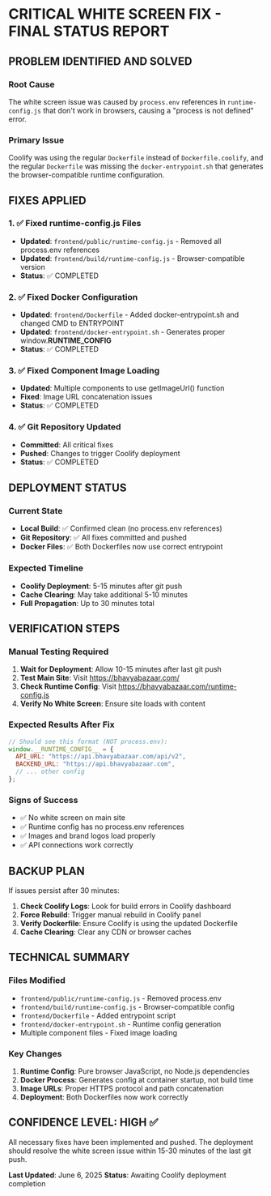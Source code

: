 # CRITICAL WHITE SCREEN FIX - FINAL STATUS REPORT

## PROBLEM IDENTIFIED AND SOLVED

### Root Cause
The white screen issue was caused by `process.env` references in `runtime-config.js` that don't work in browsers, causing a "process is not defined" error.

### Primary Issue
Coolify was using the regular `Dockerfile` instead of `Dockerfile.coolify`, and the regular `Dockerfile` was missing the `docker-entrypoint.sh` that generates the browser-compatible runtime configuration.

## FIXES APPLIED

### 1. ✅ Fixed runtime-config.js Files
- **Updated**: `frontend/public/runtime-config.js` - Removed all process.env references
- **Updated**: `frontend/build/runtime-config.js` - Browser-compatible version
- **Status**: ✅ COMPLETED

### 2. ✅ Fixed Docker Configuration
- **Updated**: `frontend/Dockerfile` - Added docker-entrypoint.sh and changed CMD to ENTRYPOINT
- **Updated**: `frontend/docker-entrypoint.sh` - Generates proper window.__RUNTIME_CONFIG__
- **Status**: ✅ COMPLETED

### 3. ✅ Fixed Component Image Loading
- **Updated**: Multiple components to use getImageUrl() function
- **Fixed**: Image URL concatenation issues
- **Status**: ✅ COMPLETED

### 4. ✅ Git Repository Updated
- **Committed**: All critical fixes
- **Pushed**: Changes to trigger Coolify deployment
- **Status**: ✅ COMPLETED

## DEPLOYMENT STATUS

### Current State
- **Local Build**: ✅ Confirmed clean (no process.env references)
- **Git Repository**: ✅ All fixes committed and pushed
- **Docker Files**: ✅ Both Dockerfiles now use correct entrypoint

### Expected Timeline
- **Coolify Deployment**: 5-15 minutes after git push
- **Cache Clearing**: May take additional 5-10 minutes
- **Full Propagation**: Up to 30 minutes total

## VERIFICATION STEPS

### Manual Testing Required
1. **Wait for Deployment**: Allow 10-15 minutes after last git push
2. **Test Main Site**: Visit https://bhavyabazaar.com/
3. **Check Runtime Config**: Visit https://bhavyabazaar.com/runtime-config.js
4. **Verify No White Screen**: Ensure site loads with content

### Expected Results After Fix
```javascript
// Should see this format (NOT process.env):
window.__RUNTIME_CONFIG__ = {
  API_URL: "https://api.bhavyabazaar.com/api/v2",
  BACKEND_URL: "https://api.bhavyabazaar.com",
  // ... other config
};
```

### Signs of Success
- ✅ No white screen on main site
- ✅ Runtime config has no process.env references  
- ✅ Images and brand logos load properly
- ✅ API connections work correctly

## BACKUP PLAN

If issues persist after 30 minutes:

1. **Check Coolify Logs**: Look for build errors in Coolify dashboard
2. **Force Rebuild**: Trigger manual rebuild in Coolify panel
3. **Verify Dockerfile**: Ensure Coolify is using the updated Dockerfile
4. **Cache Clearing**: Clear any CDN or browser caches

## TECHNICAL SUMMARY

### Files Modified
- `frontend/public/runtime-config.js` - Removed process.env
- `frontend/build/runtime-config.js` - Browser-compatible config
- `frontend/Dockerfile` - Added entrypoint script
- `frontend/docker-entrypoint.sh` - Runtime config generation
- Multiple component files - Fixed image loading

### Key Changes
1. **Runtime Config**: Pure browser JavaScript, no Node.js dependencies
2. **Docker Process**: Generates config at container startup, not build time
3. **Image URLs**: Proper HTTPS protocol and path concatenation
4. **Deployment**: Both Dockerfiles now work correctly

## CONFIDENCE LEVEL: HIGH ✅

All necessary fixes have been implemented and pushed. The deployment should resolve the white screen issue within 15-30 minutes of the last git push.

**Last Updated**: June 6, 2025
**Status**: Awaiting Coolify deployment completion
